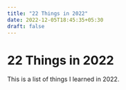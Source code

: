 ```yaml
---
title: "22 Things in 2022"
date: 2022-12-05T18:45:35+05:30
draft: false
---
```



# 22 Things in 2022

This is a list of things I learned in 2022.
